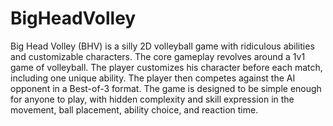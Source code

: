 # BigHeadVolley
Big Head Volley (BHV) is a silly 2D volleyball game with ridiculous abilities and customizable characters. The core gameplay revolves around a 1v1 game of volleyball. The player customizes his character before each match, including one unique ability. The player then competes against the AI opponent in a Best-of-3 format. The game is designed to be simple enough for anyone to play, with hidden complexity and skill expression in the movement, ball placement, ability choice, and reaction time.
